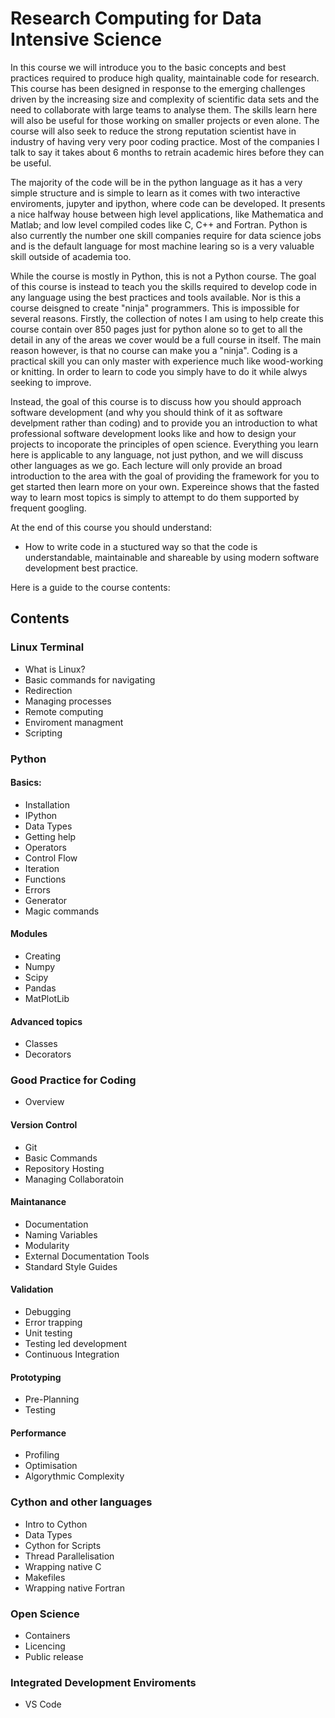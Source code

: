 # Research Computing for Data Intensive Science

In this course we will introduce you to the basic concepts and best practices required to produce high quality, maintainable code for research. This course has been designed in response to the emerging challenges driven by the increasing size and complexity of scientific data sets and the need to collaborate with large teams to analyse them.  The skills learn here will also be useful for those working on smaller projects or even alone.  The course will also seek to reduce the strong reputation scientist have in industry of having very very poor coding practice.  Most of the companies I talk to say it takes about 6 months to retrain academic hires before they can be useful.

The majority of the code will be in the python language as it has a very simple structure and is simple to learn as it comes with two interactive enviroments, jupyter and ipython, where code can be developed.  It presents a nice halfway house between high level applications, like Mathematica and Matlab; and low level compiled codes like C, C++ and Fortran. Python is also currently the number one skill companies require for data science jobs and is the default language for most machine learing so is a very valuable skill outside of academia too.

While the course is mostly in Python, this is not a Python course.  The goal of this course is instead to teach you the skills required to develop code in any language using the best practices and tools available.  Nor is this a course deisgned to create "ninja" programmers.  This is impossible for several reasons.  Firstly, the collection of notes I am using to help create this course contain over 850 pages just for python alone so to get to all the detail in any of the areas we cover would be a full course in itself. The main reason however, is that no course can make you a "ninja". Coding is a practical skill you can only master with experience much like wood-working or knitting.  In order to learn to code you simply have to do it while alwys seeking to improve.

Instead, the goal of this course is to discuss how you should approach software development (and why you should think of it as software develpment rather than coding) and to provide you an introduction to what professional software development looks like and how to design your projects to incoporate the principles of open science.  Everything you learn here is applicable to any language, not just python, and we will discuss other languages as we go.  Each lecture will only provide an broad introduction to the area with the goal of providing the framework for you to get started then learn more on your own.  Expereince shows that the fasted way to learn most topics is simply to attempt to do them supported by frequent googling.  

At the end of this course you should understand:
- How to write code in a stuctured way so that the code is understandable, maintainable and shareable by using modern software development best practice. 

Here is a guide to the course contents:

## Contents

### Linux Terminal
- What is Linux?
- Basic commands for navigating 
- Redirection
- Managing processes
- Remote computing
- Enviroment managment
- Scripting

### Python

#### Basics:
- Installation
- IPython
- Data Types
- Getting help
- Operators
- Control Flow
- Iteration
- Functions
- Errors
- Generator
- Magic commands

#### Modules
- Creating
- Numpy
- Scipy
- Pandas
- MatPlotLib

#### Advanced topics
- Classes
- Decorators

### Good Practice for Coding
- Overview

#### Version Control
- Git
- Basic Commands
- Repository Hosting
- Managing Collaboratoin

#### Maintanance
- Documentation
- Naming Variables
- Modularity
- External Documentation Tools
- Standard Style Guides

#### Validation
- Debugging
- Error trapping
- Unit testing
- Testing led development
- Continuous Integration

#### Prototyping
- Pre-Planning
- Testing

#### Performance
- Profiling
- Optimisation
- Algorythmic Complexity

### Cython and other languages
- Intro to Cython
- Data Types
- Cython for Scripts
- Thread Parallelisation
- Wrapping native C
- Makefiles
- Wrapping native Fortran

### Open Science
- Containers
- Licencing
- Public release

### Integrated Development Enviroments
- VS Code
